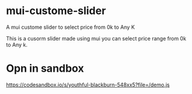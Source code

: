 # mui-custome-slider
A mui custome slider to select price from 0k to Any K

This is a cusorm slider made using mui you can select price range from 0k to Any k.

# Opn in sandbox
  https://codesandbox.io/s/youthful-blackburn-548xx5?file=/demo.js
